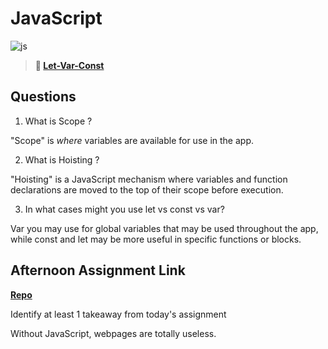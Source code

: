 # JavaScript

![js](https://bcw.blob.core.windows.net/public/img/courses/js.gif)

> **📖 [Let-Var-Const](https://codeworksacademy.com/fs-student-guide/resources/wk2/01-Let-Var-Const)**

## Questions

1. What is Scope ?

"Scope" is <em>where</em> variables are available for use in the app.

2. What is Hoisting ?

"Hoisting" is a JavaScript mechanism where variables and function declarations are moved to the top of their scope before execution.

3. In what cases might you use let vs const vs var?

Var you may use for global variables that may be used throughout the app, while const and let may be more useful in specific functions or blocks.

## Afternoon Assignment Link

**[Repo](https://github.com/JoeCalvi/<ASSIGNMENT_REPO>)**

Identify at least 1 takeaway from today's assignment

Without JavaScript, webpages are totally useless.
